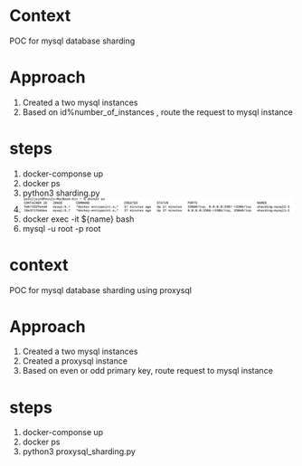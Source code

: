 # Context
POC for mysql database sharding

# Approach
1. Created a two mysql instances 
2. Based on id%number_of_instances , route the request to mysql instance

# steps
1. docker-componse up 
2. docker ps
3. python3 sharding.py 
4. ![alt text](image.png)
5. docker exec -it ${name} bash
6. mysql -u root -p root
 

# context
POC for mysql database sharding using proxysql

# Approach
1. Created a two mysql instances 
2. Created a proxysql instance
3. Based on even or odd primary key, route request to mysql instance

# steps
1. docker-componse up 
2. docker ps
3. python3 proxysql_sharding.py 
